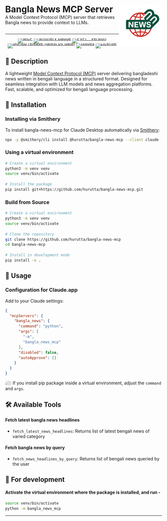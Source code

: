 [<img src="https://raw.githubusercontent.com/hurutta/bangla-news-mcp/main/assets/bangla_news_mcp_logo.png" style="height:138px" align="right">](https://github.com/hurutta/bangla-news-mcp)

<div style="display: flex; align-items: center;">

  <div style="flex: 1;">
    <h1 style="margin: 0;">Bangla News MCP Server</h1>
    <p style="margin-top: 0;">A Model Context Protocol (MCP) server that retrieves Bangla news to provide context to LLMs.</p>
  </div>
</div>



<hr>
<div align="center" style="line-height: 0;">

[![MCP](https://badge.mcpx.dev?type=server)](https://github.com/modelcontextprotocol/servers)
[![smithery badge](https://smithery.ai/badge/@hurutta/bangla-news-mcp)](https://smithery.ai/server/@hurutta/bangla-news-mcp)
[![PyPI - Version](https://img.shields.io/pypi/v/bangla-news-mcp)](https://pypi.org/project/bangla-news-mcp/)
[![GitHub release (latest by date)](https://img.shields.io/github/v/tag/hurutta/bangla-news-mcp)](https://img.shields.io/github/v/tag/hurutta/bangla-news-mcp)
[![Issues](https://img.shields.io/github/issues/hurutta/bangla-news-mcp)](https://img.shields.io/github/issues/hurutta/bangla-news-mcp)
[![License](https://img.shields.io/github/license/hurutta/bangla-news-mcp)](https://github.com/hurutta/bangla-news-mcp/blob/main/LICENSE)

</div>


## 📖 Description

A lightweight  [Model Context Protocol (MCP)](https://modelcontextprotocol.io/introduction) server delivering bangladeshi news written in bengali language in a structured format. 
Designed for seamless integration with LLM models and news aggregation platforms. 
Fast, scalable, and optimized for bengali language processing.


## 🔬 Installation

### Installing via Smithery

To install bangla-news-mcp for Claude Desktop automatically via [Smithery](https://smithery.ai/server/@hurutta/bangla-news-mcp):

```bash
npx -y @smithery/cli install @hurutta/bangla-news-mcp --client claude
```

### Using a virtual environment
```bash
# Create a virtual environment
python3 -m venv venv
source venv/bin/activate

# Install the package
pip install git+https://github.com/hurutta/bangla-news-mcp.git
```

### Build from Source
```bash
# Create a virtual environment
python3 -m venv venv
source venv/bin/activate

# Clone the repository
git clone https://github.com/hurutta/bangla-news-mcp
cd bangla-news-mcp

# Install in development mode
pip install -e .
```

## 🔌 Usage


### Configuration for Claude.app
Add to your Claude settings:
```json
{
  "mcpServers": {
    "bangla_news": {
      "command": "python",
      "args": [
        "-m",
        "bangla_news_mcp"
      ],
      "disabled": false,
      "autoApprove": []
    }
  }
}
```
👆🏼 If you install pip package inside a virtual environment, adjust the `command` and `args`.

## 🛠️ Available Tools


#### Fetch latest bangla news headlines
 - `fetch_latest_news_headlines`: Returns list of latest bengali news of varied category

#### Fetch bangla news by query
 - `fetch_news_headlines_by_query`: Returns list of bengali news queried by the user


## 🔌 For development

#### Activate the virtual environment where the package is installed, and run -
```bash
source venv/bin/activate
python -m bangla_news_mcp
```

<hr>
